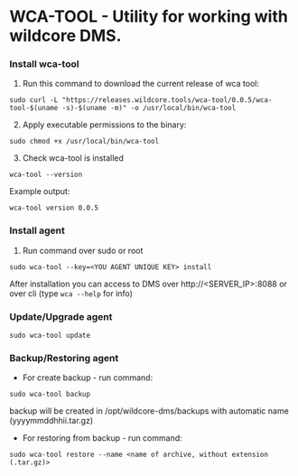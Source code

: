 # WCA-TOOL - Utility for working with wildcore DMS.

### Install wca-tool
1. Run this command to download the current release of wca tool:
```shell
sudo curl -L "https://releases.wildcore.tools/wca-tool/0.0.5/wca-tool-$(uname -s)-$(uname -m)" -o /usr/local/bin/wca-tool
```
2. Apply executable permissions to the binary: 
```shell
sudo chmod +x /usr/local/bin/wca-tool
```
3. Check wca-tool is installed
```shell 
wca-tool --version
```
Example output:
```shell
wca-tool version 0.0.5 
```

### Install agent 
1. Run command over sudo or root   
```shell
sudo wca-tool --key=<YOU AGENT UNIQUE KEY> install
```
After installation you can access to DMS over http://<SERVER_IP>:8088 or over cli (type `wca --help` for info)


### Update/Upgrade agent 
```shell
sudo wca-tool update 
```

### Backup/Restoring agent
- For create backup - run command:
```shell
sudo wca-tool backup
```
backup will be created in /opt/wildcore-dms/backups with automatic name (yyyymmddhhii.tar.gz)

- For restoring from backup - run command: 
```shell
sudo wca-tool restore --name <name of archive, without extension (.tar.gz)>
```
